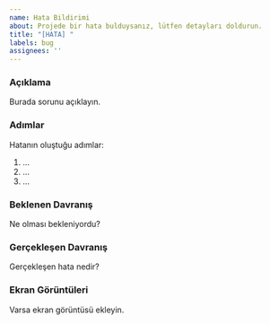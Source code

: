 ```yaml
---
name: Hata Bildirimi
about: Projede bir hata bulduysanız, lütfen detayları doldurun.
title: "[HATA] "
labels: bug
assignees: ''
---
```


### Açıklama
Burada sorunu açıklayın.

### Adımlar
Hatanın oluştuğu adımlar:

1. ...
2. ...
3. ...

### Beklenen Davranış
Ne olması bekleniyordu?

### Gerçekleşen Davranış
Gerçekleşen hata nedir?

### Ekran Görüntüleri
Varsa ekran görüntüsü ekleyin.
